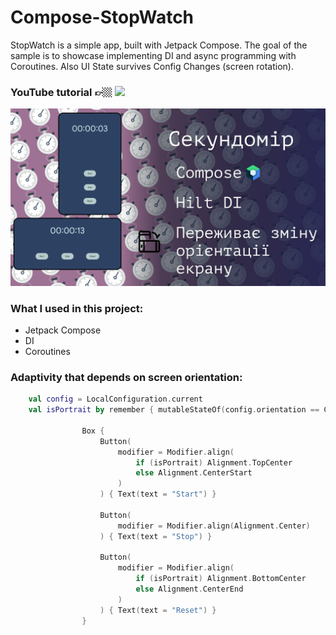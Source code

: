 # Compose-StopWatch


StopWatch is a simple app, built with Jetpack Compose. The goal of the sample is to
showcase implementing DI and async programming with Coroutines. Also UI State survives Config Changes (screen rotation).

### YouTube tutorial 👉🏼  <a href="https://youtu.be/AJdvbqKNTxc" target="blank"><img  src="https://upload.wikimedia.org/wikipedia/commons/thumb/b/b8/YouTube_Logo_2017.svg/1920px-YouTube_Logo_2017.svg.png"  height="18" /></a>


<img src="screenshots/Stopwatch_thumb.png"/>


### What I used in this project:

- Jetpack Compose
- DI
- Coroutines

### Adaptivity that depends on screen orientation:

``` kotlin
    val config = LocalConfiguration.current
    val isPortrait by remember { mutableStateOf(config.orientation == Configuration.ORIENTATION_PORTRAIT) }

                Box {
                    Button(
                        modifier = Modifier.align(
                            if (isPortrait) Alignment.TopCenter
                            else Alignment.CenterStart
                        )
                    ) { Text(text = "Start") }

                    Button(
                        modifier = Modifier.align(Alignment.Center)
                    ) { Text(text = "Stop") }

                    Button(
                        modifier = Modifier.align(
                            if (isPortrait) Alignment.BottomCenter
                            else Alignment.CenterEnd
                        )
                    ) { Text(text = "Reset") }
                }
```
